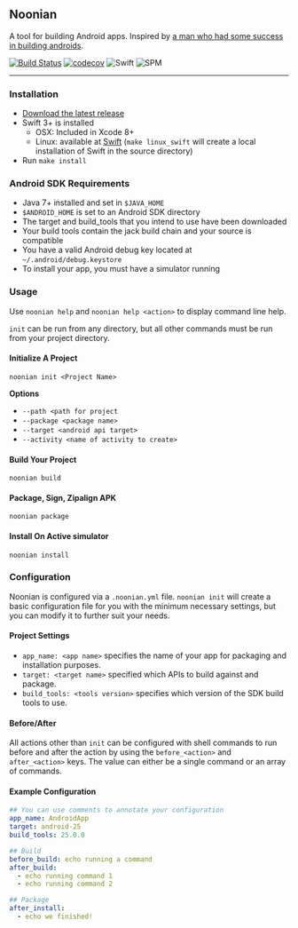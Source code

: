 ## Noonian

A tool for building Android apps. Inspired by [a man who had some success in
building androids](http://memory-alpha.wikia.com/wiki/Noonian_Soong).

[![Build Status](https://travis-ci.org/scottrhoyt/Noonian.svg?branch=master)](https://travis-ci.org/scottrhoyt/Noonian)
[![codecov](https://codecov.io/gh/scottrhoyt/Noonian/branch/master/graph/badge.svg)](https://codecov.io/gh/scottrhoyt/Noonian)
![Swift](https://img.shields.io/badge/Swift-3.0-orange.svg)
![SPM](https://img.shields.io/badge/SPM-Compatible-green.svg)

--------------

### Installation

* [Download the latest release](https://github.com/scottrhoyt/Noonian/releases)
* Swift 3+ is installed
  * OSX: Included in Xcode 8+
  * Linux: available at [Swift](http://www.swift.org) (`make linux_swift` will
    create a local installation of Swift in the source directory)
* Run `make install`

### Android SDK Requirements

* Java 7+ installed and set in `$JAVA_HOME`
* `$ANDROID_HOME` is set to an Android SDK directory
* The target and build_tools that you intend to use have been downloaded
* Your build tools contain the jack build chain and your source is compatible
* You have a valid Android debug key located at `~/.android/debug.keystore`
* To install your app, you must have a simulator running

### Usage

Use `noonian help` and `noonian help <action>` to display command line help.

`init` can be run from any directory, but all other commands must be run from
your project directory.

#### Initialize A Project

`noonian init <Project Name>`

**Options**

* `--path <path for project`
* `--package <package name>`
* `--target <android api target>`
* `--activity <name of activity to create>`

#### Build Your Project

`noonian build`

#### Package, Sign, Zipalign APK

`noonian package`

#### Install On Active simulator

`noonian install`

### Configuration

Noonian is configured via a `.noonian.yml` file. `noonian init` will create a
basic configuration file for you with the minimum necessary settings, but you
can modify it to further suit your needs.

#### Project Settings

* `app_name: <app name>` specifies the name of your app for packaging and
  installation purposes.
* `target: <target name>` specified which APIs to build against and package.
* `build_tools: <tools version>` specifies which version of the SDK build tools
  to use.

#### Before/After

All actions other than `init` can be configured with shell commands to run
before and after the action by using the `before_<action>` and `after_<action>`
keys. The value can either be a single command or an array of commands.

#### Example Configuration

```yaml
## You can use comments to annotate your configuration
app_name: AndroidApp
target: android-25
build_tools: 25.0.0

## Build
before_build: echo running a command
after_build:
  - echo running command 1
  - echo running command 2

## Package
after_install:
  - echo we finished!
```
